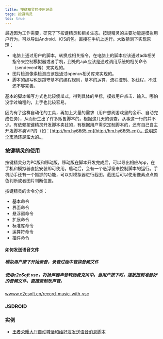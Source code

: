 ```yaml
---
title: 按键精灵的使用记录
tags: 按键精灵
toc: true
---
```


最近因为工作需要，研究了下按键精灵和相关生态。按键精灵的主要功能是模拟用户行为，可以导出Android、iOS的包。直接在手机上运行。大致猜测下实现原理：

- 电脑上通过用户的脚本，转换成相关指令，在电脑上的脚本应该通过adb相关指令来控制模拟器或者手机，到处的apk应该是通过调用系统的相关命令（sendevent等）来实现的。
- 图片检测像素检测应该是通过opencv相关库来实现的。
- 脚本的编写也是蹲守基本的编程规则，基本的运算、流程控制、多线程，不过还不够完善。

基本的脚本编写方式也比较傻瓜式，得到具体的坐标，模拟用户点击、输入。哪怕没学过编程的，上手也比较容易。

因为有了这样自动化的工具，再加上大量的需求（用户想刷游戏里的金币、自动完成任务），从而衍生出了许多贩售脚本的。根据这几天的调查，从事这一行的并不少。有依赖按键精灵开发脚本卖钱的，有根据用户需求定制脚本的，还有自己自主开发脚本卖VIP的（如：[http://hm.hy6665.cn](http://hm.hy6665.cn)）。说明这个市场还是蛮大的。



### 按键精灵的使用

按键精灵分为PC版和移动版，移动版在脚本开发完成后，可以导出相应App，在手机和模拟器直接安装即可使用。启动后，会有一个悬浮窗来控制脚本的运行。手机助手还有一个抓抓的功能，可以对模拟器进行截图，截图后可以使用像素点点颜色判断或者图片判断位置。

按键精灵的命令分类：

- 基本命令
- 界面命令
- 悬浮窗命令
- 扩展命令
- 标准库命令
- 运算符命令
- 插件命令





#### 如何发送语音文件

##### 模拟用户按下开始录音，录音过程中替换音频文件

##### 使用e2eSoft vsc，将扬声器声音转到麦克风中。当用户按下时，播放提前准备好的音频文件，直接录制改声音。

[wwww.e2esoft.cn/record-music-with-vsc](wwww.e2esoft.cn/record-music-with-vsc)



### JSDROID



### 实例

- [王者荣耀大厅自动喊话和给好友发送语音消息脚本]()




